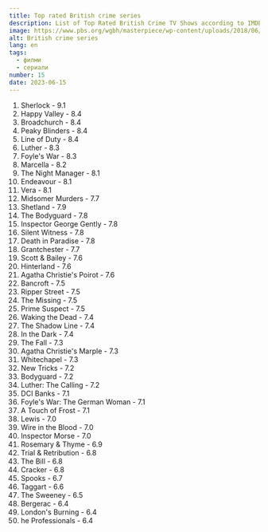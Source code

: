 ```yaml
---
title: Top rated British crime series
description: List of Top Rated British Crime TV Shows according to IMDB.COM
image: https://www.pbs.org/wgbh/masterpiece/wp-content/uploads/2018/06/masterpiece-mysteries-to-stream-1920x1080-compressed.jpg
alt: British crime series
lang: en
tags:
  - филми
  - сериали
number: 15
date: 2023-06-15
---
```


1. Sherlock - 9.1
2. Happy Valley - 8.4
3. Broadchurch - 8.4
4. Peaky Blinders - 8.4
5. Line of Duty - 8.4
6. Luther - 8.3
7. Foyle's War - 8.3
8. Marcella - 8.2
9. The Night Manager - 8.1
10. Endeavour - 8.1
11. Vera - 8.1
12. Midsomer Murders - 7.7
13. Shetland - 7.9
14. The Bodyguard - 7.8
15. Inspector George Gently - 7.8
16. Silent Witness - 7.8
17. Death in Paradise - 7.8
18. Grantchester - 7.7
19. Scott & Bailey - 7.6
20. Hinterland - 7.6
21. Agatha Christie's Poirot - 7.6
22. Bancroft - 7.5
23. Ripper Street - 7.5
24. The Missing - 7.5
25. Prime Suspect - 7.5
26. Waking the Dead - 7.4
27. The Shadow Line - 7.4
28. In the Dark - 7.4
29. The Fall - 7.3
30. Agatha Christie's Marple - 7.3
31. Whitechapel - 7.3
32. New Tricks - 7.2
33. Bodyguard - 7.2
34. Luther: The Calling - 7.2
35. DCI Banks - 7.1
36. Foyle's War: The German Woman - 7.1
37. A Touch of Frost - 7.1
38. Lewis - 7.0
39. Wire in the Blood - 7.0
40. Inspector Morse - 7.0
41. Rosemary & Thyme - 6.9
42. Trial & Retribution - 6.8
43. The Bill - 6.8
44. Cracker - 6.8
45. Spooks - 6.7
46. Taggart - 6.6
47. The Sweeney - 6.5
48. Bergerac - 6.4
49. London's Burning - 6.4
50. he Professionals - 6.4
